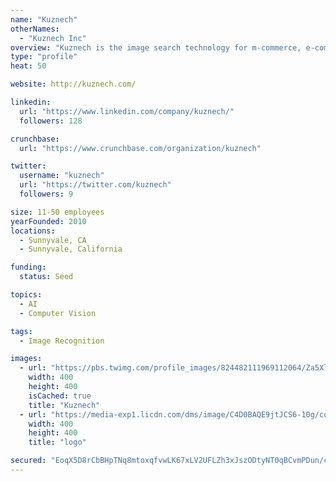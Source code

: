 ```yaml
---
name: "Kuznech"
otherNames:
  - "Kuznech Inc"
overview: "Kuznech is the image search technology for m-commerce, e-commerce, social media and advertising industries."
type: "profile"
heat: 50

website: http://kuznech.com/

linkedin:
  url: "https://www.linkedin.com/company/kuznech/"
  followers: 128

crunchbase:
  url: "https://www.crunchbase.com/organization/kuznech"

twitter:
  username: "kuznech"
  url: "https://twitter.com/kuznech"
  followers: 9

size: 11-50 employees
yearFounded: 2010
locations:
  - Sunnyvale, CA
  - Sunnyvale, California

funding:
  status: Seed

topics:
  - AI
  - Computer Vision

tags:
  - Image Recognition

images:
  - url: "https://pbs.twimg.com/profile_images/824482111969112064/Za5Xl1kn_400x400.jpg"
    width: 400
    height: 400
    isCached: true
    title: "Kuznech"
  - url: "https://media-exp1.licdn.com/dms/image/C4D0BAQE9jtJCS6-10g/company-logo_200_200/0?e=1594857600&v=beta&t=HJGSbtHkQ96lltHaq5UQmJjmIj74dzicBz5Ra8ozpp8"
    width: 400
    height: 400
    title: "logo"

secured: "EoqX5D8rCbBHpTNq8mtoxqfvwLK67xLV2UFLZh3xJszODtyNT0qBCvmPDun/cqbFxojW5hFTF56VQCooeVqIxlFEXJ6fDj/NA/oJUhkWomCfywPRKw/PbI63jhLrbIPMpnHInmC3dd2utdqZnIFhHNjFbjbkCHUKWtyzR/6sAnnt2CxOBRbX1iZv2Y08P6b+dL3FsffLAWvfZHDyFuVElAu8z7XpY50ax039a1lEcfOuDPLHOSpuJvHMKhbVdPECBXIWNc4CR76nZZK+FUbUFisTvJopMnyYJzXnfGpUUFr6VxUFV++m4RaTyy6JGmbm7WP7RcivqrDcykXoCweBiXt7fGStGeWXHBdaInHi2/mYaYJuMfXFSgabDFouGHIrZA0mQ15an5zzJED2nO8G2Q==;5KJlQwg5ioOh4gR1FEr0Cw=="
---
```


